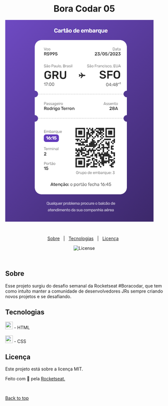 <div align="center" id="top"> 
</div>

<h1 align="center">Bora Codar 05</h1>
<img src="./.github/bora-codar-06.png" alt="Bora Codar 06" align="center"/>

  &#xa0;
<p align="center">

<p align="center">
  <a href="#about">Sobre</a> &#xa0; | &#xa0; 
  <a href="#technologies">Tecnologias</a> &#xa0; | &#xa0;
  <a href="#memo">Licença</a> &#xa0;
</p>

<p align="center">
  <img alt="License" src="https://img.shields.io/static/v1?label=license&message=MIT&color=49AA26&labelColor=000000">
</p>

<br>

<h2 id="about">Sobre</h2>

Esse projeto surgiu do desafio semanal da Rocketseat #Boracodar, que tem como intuíto manter a comunidade de desenvolvedores JRs sempre criando novos projetos e se desafiando.

<h2 id="technologies">Tecnologias </h2>

<img style="width: 24px; height: 24px" src="https://cdn.worldvectorlogo.com/logos/html-1.svg"> - HTML <br/><br/>
<img style="width: 24px; height: 24px" src="https://cdn.worldvectorlogo.com/logos/css-3.svg"> - CSS 


<h2 id="memo">Licença</h2>

Este projeto está sobre a licença MIT.


Feito com 💜 pela <a href="https://rocketseat.com.br" target="_blank">Rocketseat.</a>

&#xa0;

<a href="#top">Back to top</a>

